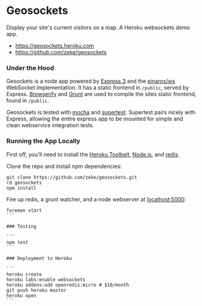 # Geosockets

Display your site's current visitors on a map. A Heroku websockets demo app.

- https://geosockets.heroku.com
- https://github.com/zeke/geosockets

### Under the Hood

Gesockets is a node app powered by [Express 3](http://expressjs.com/guide.html) and the [einaros/ws](https://github.com/einaros/ws/blob/master/doc/ws.md) WebSocket implementation. It has a static frontend in `/public`, served by Express. [Browserify](https://github.com/substack/node-browserify#readme) and [Grunt](http://gruntjs.com/) are used to compile the sites static frontend, found in `/public`.

Geosockets is tested with [mocha](http://visionmedia.github.io/mocha/) and [supertest](https://github.com/visionmedia/supertest#readme). Supertest pairs nicely with Express, allowing the entire express app to be mounted for simple and clean webservice integration tests.

### Running the App Locally

First off, you'll need to install the [Heroku Toolbelt](https://toolbelt.heroku.com),
[Node.js](http://nodejs.org/), and [redis](http://redis.io/).

Clone the repo and install npm dependencies:

```
git clone https://github.com/zeke/geosockets.git
cd geosockets
npm install
```

Fire up redis, a grunt watcher, and a node webserver at [localhost:5000](http://localhost:5000):

````
foreman start
```

### Testing

```
npm test
```

### Deployment to Heroku

```
heroku create
heroku labs:enable websockets
heroku addons:add openredis:micro # $10/month
git push heroku master
heroku open
```